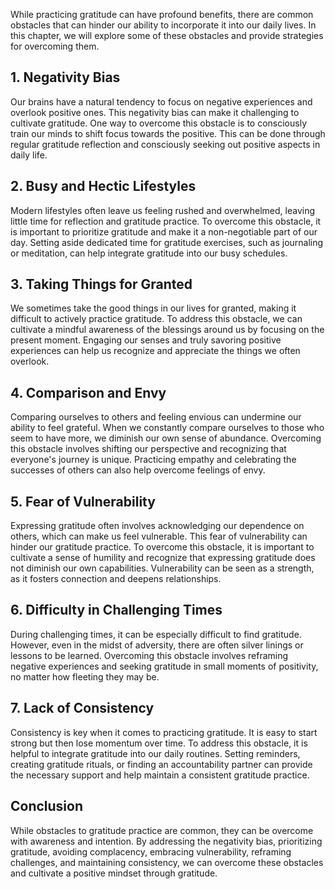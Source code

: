 
While practicing gratitude can have profound benefits, there are common obstacles that can hinder our ability to incorporate it into our daily lives. In this chapter, we will explore some of these obstacles and provide strategies for overcoming them.

1\. Negativity Bias
------------------

Our brains have a natural tendency to focus on negative experiences and overlook positive ones. This negativity bias can make it challenging to cultivate gratitude. One way to overcome this obstacle is to consciously train our minds to shift focus towards the positive. This can be done through regular gratitude reflection and consciously seeking out positive aspects in daily life.

2\. Busy and Hectic Lifestyles
-----------------------------

Modern lifestyles often leave us feeling rushed and overwhelmed, leaving little time for reflection and gratitude practice. To overcome this obstacle, it is important to prioritize gratitude and make it a non-negotiable part of our day. Setting aside dedicated time for gratitude exercises, such as journaling or meditation, can help integrate gratitude into our busy schedules.

3\. Taking Things for Granted
----------------------------

We sometimes take the good things in our lives for granted, making it difficult to actively practice gratitude. To address this obstacle, we can cultivate a mindful awareness of the blessings around us by focusing on the present moment. Engaging our senses and truly savoring positive experiences can help us recognize and appreciate the things we often overlook.

4\. Comparison and Envy
----------------------

Comparing ourselves to others and feeling envious can undermine our ability to feel grateful. When we constantly compare ourselves to those who seem to have more, we diminish our own sense of abundance. Overcoming this obstacle involves shifting our perspective and recognizing that everyone's journey is unique. Practicing empathy and celebrating the successes of others can also help overcome feelings of envy.

5\. Fear of Vulnerability
------------------------

Expressing gratitude often involves acknowledging our dependence on others, which can make us feel vulnerable. This fear of vulnerability can hinder our gratitude practice. To overcome this obstacle, it is important to cultivate a sense of humility and recognize that expressing gratitude does not diminish our own capabilities. Vulnerability can be seen as a strength, as it fosters connection and deepens relationships.

6\. Difficulty in Challenging Times
----------------------------------

During challenging times, it can be especially difficult to find gratitude. However, even in the midst of adversity, there are often silver linings or lessons to be learned. Overcoming this obstacle involves reframing negative experiences and seeking gratitude in small moments of positivity, no matter how fleeting they may be.

7\. Lack of Consistency
----------------------

Consistency is key when it comes to practicing gratitude. It is easy to start strong but then lose momentum over time. To address this obstacle, it is helpful to integrate gratitude into our daily routines. Setting reminders, creating gratitude rituals, or finding an accountability partner can provide the necessary support and help maintain a consistent gratitude practice.

Conclusion
----------

While obstacles to gratitude practice are common, they can be overcome with awareness and intention. By addressing the negativity bias, prioritizing gratitude, avoiding complacency, embracing vulnerability, reframing challenges, and maintaining consistency, we can overcome these obstacles and cultivate a positive mindset through gratitude.
